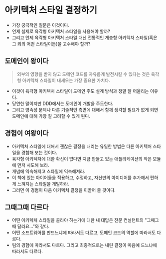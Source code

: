 # 아키텍처 스타일 결정하기

- 가장 궁극적인 질문은 이것이다.
- 언제 실제로 육각형 아키텍처 스타일을 사용해야 할까?
- 그리고 언제 육각형 아키텍처 스타일 대신 전통적인 계층형 아키텍처 스타일(혹은 그 외의 어떤 스타일이든)을 고수해야 할까?

## 도메인이 왕이다

> 외부의 영향을 받지 않고 도메인 코드를 자유롭게 발전시킬 수 있다는 것은 육각형 아키텍처 스타일이 내세우는 가장 중요한 가치다.

- 이것이 육각형 아키텍처 스타일이 도메인 주도 설계 방식과 정말 잘 어울리는 이유다.
- 당연한 말이지만 DDD에서는 도메인이 개발을 주도한다.
- 그리고 영속성 문제나 다른 기술적인 측면에 대해서 함께 생각할 필요가 없게 되면 도메인에 대해 가장 잘 고려할 수 있게 된다.

## 경험이 여왕이다

- 아키텍처 스타일에 대해서 괜찮은 결정을 내리는 유일한 방법은 다른 아키텍처 스타일을 경험해 보는 것이다.
- 육각형 아키텍처에 대한 확신이 없다면 지금 만들고 있는 애플리케이션의 작은 모듈에 먼저 시도해 보라.
- 개념에 익숙해지고 스타일에 익숙해져라.
- 이 책에 있는 아이어들을 적용하고, 수정하고, 자신만의 아이디어를 추가해서 편하게 느껴지는 스타일을 개발하라.
- 그러면 이 경험이 다음 아키텍처 결정을 이끌어 줄 것이다.

## 그때그때 다르다

- 어떤 아키텍처 스타일을 골라야 하는가에 대한 내 대답은 전문 컨설턴트의 "그때그때 달라요..."와 같다.
- 어떤 소프트웨어를 만드느냐에 따라서도 다르고, 도메인 코드의 역할에 따라서도 다르다.
- 팀의 경험에 따라서도 다르다. 그리고 최종적으로는 내린 결정이 마음에 드느냐에 따라서도 다르다.